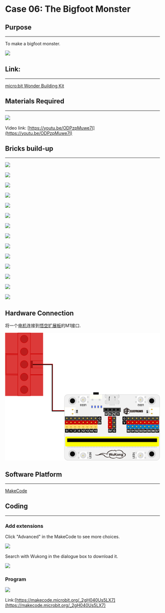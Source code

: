 # Case 06: The Bigfoot Monster

## Purpose
---
To make a bigfoot monster. 
 
![](./images/case-06-01.png)

## Link: 
---
[micro:bit Wonder Building Kit](https://www.elecfreaks.com/micro-bit-wonder-building-kit-without-micro-bit-board.html)

## Materials Required
---
![](./images/case-06-02.png)

Video link:
[https://youtu.be/ODPzpMuwe7I](https://youtu.be/ODPzpMuwe7I)

## Bricks build-up
---


![](./images/step-case-06-01.png)

![](./images/step-case-06-02.png)

![](./images/step-case-06-03.png)

![](./images/step-case-06-04.png)

![](./images/step-case-06-05.png)

![](./images/step-case-06-06.png)

![](./images/step-case-06-07.png)

![](./images/step-case-06-08.png)

![](./images/step-case-06-09.png)

![](./images/step-case-06-10.png)

![](./images/step-case-06-11.png)

![](./images/step-case-06-12.png)

![](./images/step-case-06-13.png)

![](./images/step-case-06-14.png)


## Hardware Connection

将一个[电机](https://www.elecfreaks.com/geekservo-motor-2kg-compatible-with-lego.html)连接到[悟空扩展板](https://www.elecfreaks.com/wukong-board-with-lego-holder-for-micro-bit.html)的M1接口.

![](./images/Wonder-Building-Kit-case-05-06.png)


## Software Platform
---
[MakeCode](https://makecode.microbit.org/)

## Coding
---
### Add extensions
Click "Advanced" in the MakeCode to see more choices.
 
![](./images/case-01-03.png)

Search with Wukong in the dialogue box to download it. 

![](./images/case-01-04.png)




### Program
 
![](./images/case-06-05.png)

Link:[https://makecode.microbit.org/_2gH040Us5LX7](https://makecode.microbit.org/_2gH040Us5LX7)

